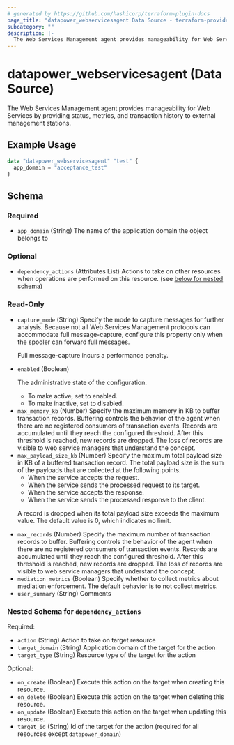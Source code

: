 ```yaml
---
# generated by https://github.com/hashicorp/terraform-plugin-docs
page_title: "datapower_webservicesagent Data Source - terraform-provider-datapower"
subcategory: ""
description: |-
  The Web Services Management agent provides manageability for Web Services by providing status, metrics, and transaction history to external management stations.
---
```


# datapower_webservicesagent (Data Source)

The Web Services Management agent provides manageability for Web Services by providing status, metrics, and transaction history to external management stations.

## Example Usage

```terraform
data "datapower_webservicesagent" "test" {
  app_domain = "acceptance_test"
}
```

<!-- schema generated by tfplugindocs -->
## Schema

### Required

- `app_domain` (String) The name of the application domain the object belongs to

### Optional

- `dependency_actions` (Attributes List) Actions to take on other resources when operations are performed on this resource. (see [below for nested schema](#nestedatt--dependency_actions))

### Read-Only

- `capture_mode` (String) Specify the mode to capture messages for further analysis. Because not all Web Services Management protocols can accommodate full message-capture, configure this property only when the spooler can forward full messages. <p>Full message-capture incurs a performance penalty.</p>
- `enabled` (Boolean) <p>The administrative state of the configuration.</p><ul><li>To make active, set to enabled.</li><li>To make inactive, set to disabled.</li></ul>
- `max_memory_kb` (Number) Specify the maximum memory in KB to buffer transaction records. Buffering controls the behavior of the agent when there are no registered consumers of transaction events. Records are accumulated until they reach the configured threshold. After this threshold is reached, new records are dropped. The loss of records are visible to web service managers that understand the concept.
- `max_payload_size_kb` (Number) Specify the maximum total payload size in KB of a buffered transaction record. The total payload size is the sum of the payloads that are collected at the following points. <ul><li>When the service accepts the request.</li><li>When the service sends the processed request to its target.</li><li>When the service accepts the response.</li><li>When the service sends the processed response to the client.</li></ul><p>A record is dropped when its total payload size exceeds the maximum value. The default value is 0, which indicates no limit.</p>
- `max_records` (Number) Specify the maximum number of transaction records to buffer. Buffering controls the behavior of the agent when there are no registered consumers of transaction events. Records are accumulated until they reach the configured threshold. After this threshold is reached, new records are dropped. The loss of records are visible to web service managers that understand the concept.
- `mediation_metrics` (Boolean) Specify whether to collect metrics about mediation enforcement. The default behavior is to not collect metrics.
- `user_summary` (String) Comments

<a id="nestedatt--dependency_actions"></a>
### Nested Schema for `dependency_actions`

Required:

- `action` (String) Action to take on target resource
- `target_domain` (String) Application domain of the target for the action
- `target_type` (String) Resource type of the target for the action

Optional:

- `on_create` (Boolean) Execute this action on the target when creating this resource.
- `on_delete` (Boolean) Execute this action on the target when deleting this resource.
- `on_update` (Boolean) Execute this action on the target when updating this resource.
- `target_id` (String) Id of the target for the action (required for all resources except `datapower_domain`)

